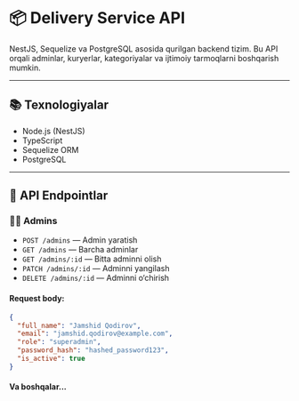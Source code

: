 # 📦 Delivery Service API

NestJS, Sequelize va PostgreSQL asosida qurilgan backend tizim. Bu API orqali adminlar, kuryerlar, kategoriyalar va ijtimoiy tarmoqlarni boshqarish mumkin.

---

## 📚 Texnologiyalar

- Node.js (NestJS)
- TypeScript
- Sequelize ORM
- PostgreSQL

---

## 🚀 API Endpointlar

### 🧑‍💼 Admins

- `POST /admins` — Admin yaratish  
- `GET /admins` — Barcha adminlar  
- `GET /admins/:id` — Bitta adminni olish  
- `PATCH /admins/:id` — Adminni yangilash  
- `DELETE /admins/:id` — Adminni o‘chirish  

#### Request body:
```json
{
  "full_name": "Jamshid Qodirov",
  "email": "jamshid.qodirov@example.com",
  "role": "superadmin",
  "password_hash": "hashed_password123",
  "is_active": true
}
```


#### Va boshqalar...
